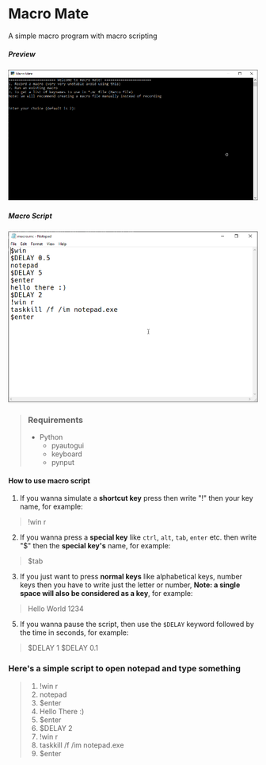 # Macro Mate
A simple macro program with macro scripting

##### Preview
![Preview](./screen_shots/preview.png)
##### Macro Script
![Macro Script](./screen_shots/macro_script.png)
> ### Requirements
>* Python
>   * pyautogui
>   * keyboard
>   * pynput

#### How to use macro script
1. If you wanna simulate a **shortcut key** press then write "!" 
then your key name, for example: 
> !win r
2. If you wanna press a **special key** like `ctrl`, `alt`, `tab`, `enter` etc. then write "$" then the **special key's** name, for example:
>$tab
3. If you just want to press **normal keys** like alphabetical keys, number keys then you have to write just the letter or number, **Note: a single space will also be considered as a key**, for example:
>Hello World
>1234
>
5. If you wanna pause the script, then use the `$DELAY` keyword followed by the time in seconds, for example:
>\$DELAY 1
\$DELAY 0.1

### Here's a simple script to open notepad and type something
>1. !win r
>2. notepad
>3. \$enter
>4. Hello There :)
>5. \$enter
>6. \$DELAY 2
>7. !win r
>8. taskkill /f /im notepad.exe
>9. $enter
